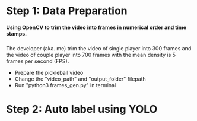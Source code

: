 # Step 1: Data Preparation
**Using OpenCV to trim the video into frames in numerical order and time stamps.** 
###
The developer (aka. me) trim the video of single player into 300 frames and the video of couple player into 700 frames with the mean density is 5 frames per second (FPS).
- Prepare the pickleball video
- Change the "video_path" and "output_folder" filepath
- Run "python3 frames_gen.py" in terminal    


# Step 2: Auto label using YOLO
